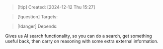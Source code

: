
>[!tip] Created: [2024-12-12 Thu 15:27]

>[!question] Targets: 

>[!danger] Depends: 

Gives us AI search functionality, so you can do a search, get something useful back, then carry on reasoning with some extra external information.